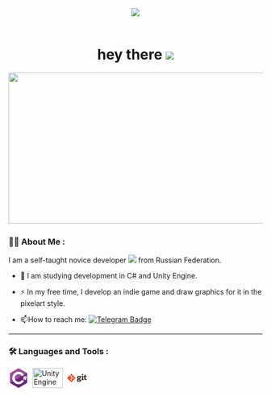 <div id="header" align="center">
  <img src="https://media2.giphy.com/media/ptzlRfMuHaGgccUzbh/giphy.gif?cid=790b761189a458adc1aec66773b66fb037b7969dedd956bb&rid=giphy.gif&ct=s" width="200"/>
</div>
<div id="badges" align="center">
  <img src="https://komarev.com/ghpvc/?username=bigbluepie&style=flat-square&color=blue" alt=""/>
  <h1>
    hey there
    <img src="https://media.giphy.com/media/hvRJCLFzcasrR4ia7z/giphy.gif" width="30px"/>
  </h1>
</div>

<div align="center">
  <img src="https://media1.giphy.com/media/FjGEQSybauJqM/giphy.gif?cid=790b7611949e0ca47ccf87019095048dec402908b55271f3&rid=giphy.gif&ct=g" width="550" height="300"/>
</div>
<div>
  
### :man_technologist: About Me :
</div>
<div>
  
I am a self-taught novice developer <img src="https://media.giphy.com/media/WUlplcMpOCEmTGBtBW/giphy.gif" width="30"> from Russian Federation.
</div>
<div>
  
- :telescope: I am studying development in C# and Unity Engine.

- :zap: In my free time, I develop an indie game and draw graphics for it in the pixelart style.

- :mailbox:How to reach me: [![Telegram Badge](https://img.shields.io/badge/Telegram-blue?style=for-the-badge&logo=telegram&logoColor=white)](https://t.me/BigBluePie)
  
---

### :hammer_and_wrench: Languages and Tools :
</div>
<div>
  <img src="https://raw.githubusercontent.com/devicons/devicon/1119b9f84c0290e0f0b38982099a2bd027a48bf1/icons/csharp/csharp-original.svg" title="С#" alt="C#" width="40" height="40"/>&nbsp;
  <img src="https://store.speedtree.com/site-assets/uploads/Unity-Logo-White.png" title="UnityEngine" **alt="UnityEngine" width="60" height="40"/>&nbsp;
  <img src="https://github.com/devicons/devicon/blob/master/icons/git/git-original-wordmark.svg" title="Git" **alt="Git" width="40" height="40"/>
</div>
